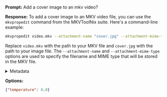 **Prompt:**
Add a cover image to an mkv video?

**Response:**
To add a cover image to an MKV video file, you can use the `mkvpropedit` command from the MKVToolNix suite. Here's a command-line example:

```sh
mkvpropedit video.mkv --attachment-name "cover.jpg" --attachment-mime-type "image/jpeg" --add-attachment cover.jpg
```

Replace `video.mkv` with the path to your MKV file and `cover.jpg` with the path to your image file. The `--attachment-name` and `--attachment-mime-type` options are used to specify the filename and MIME type that will be stored in the MKV file.

<details><summary>Metadata</summary>

- Duration: 9216 ms
- Datetime: 2023-11-21T13:33:11.483528
- Model: gpt-4-1106-preview

</details>

**Options:**
```json
{"temperature": 0.0}
```

